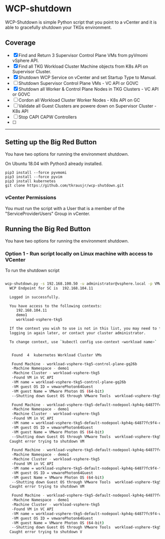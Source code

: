 # WCP-shutdown
WCP-Shutdown is simple Python script that you point to a vCenter and it is able to gracefully shutdown your TKGs environment.

##  Coverage

  - [x] Find and Return 3 Supervisor Control Plane VMs from pyVmomi vSphere API.
  - [x] Find all TKG Workload Cluster Machine objects from K8s API on Supervisor Cluster.
  - [x] Shutdown WCP Service on vCenter and set Startup Type to Manual.
  - [ ] Shutdown Supervisor Control Plane VMs - VC API or GOVC
  - [x] Shutdown all Worker & Control Plane Nodes in TKG Clusters - VC API or GOVC
  - [ ] Cordon all Workload Cluster Worker Nodes - K8s API on GC
  - [ ] Validate all Guest Clusters are powere down on Supervisor Cluster - K8s API
  - [ ] Stop CAPI CAPW Controllers
  - [ ] 
  ---

## Setting up the Big Red Button
You have two options for running the environment shutdown. 

On Ubuntu 18.04 with Python3 already installed.
```
pip3 install --force pyvmomi
pip3 install --force pyvim
pip3 install kubernetes
git clone https://github.com/tkrausjr/wcp-shutdown.git
```

### vCenter Permissions
You must run the script with a User that is a member of the "ServiceProviderUsers" Group in vCenter.

## Running the Big Red Button
You have two options for running the environment shutdown. 

### Option 1 - Run script locally on Linux machine with access to VCenter

To run the shutdown script
``` bash

wcp-shutdown.py -s 192.168.100.50 -u administrator@vsphere.local -p VMware1!                                                                                                           ─╯
  WCP Endpoint for SC is  192.168.104.11

  Logged in successfully.

  You have access to the following contexts:
     192.168.104.11
     demo1
     workload-vsphere-tkg5

  If the context you wish to use is not in this list, you may need to try
  logging in again later, or contact your cluster administrator.

  To change context, use `kubectl config use-context <workload name>`


   Found  4  kubernetes Workload Cluster VMs

   Found Machine - workload-vsphere-tkg5-control-plane-gq26b
   -Machine Namespace - demo1
   -Machine Cluster - workload-vsphere-tkg5
   -Found VM in VC API
   -VM name = workload-vsphere-tkg5-control-plane-gq26b
   -VM guest OS ID = vmwarePhoton64Guest
   -VM guest Name = VMware Photon OS (64-bit)
   --Shutting down Guest OS through VMware Tools  workload-vsphere-tkg5-control-plane-gq26b

   Found Machine - workload-vsphere-tkg5-default-nodepool-kph4q-64877fc9f4-dgkzw
   -Machine Namespace - demo1
   -Machine Cluster - workload-vsphere-tkg5
   -Found VM in VC API
   -VM name = workload-vsphere-tkg5-default-nodepool-kph4q-64877fc9f4-dgkzw
   -VM guest OS ID = vmwarePhoton64Guest
   -VM guest Name = VMware Photon OS (64-bit)
   --Shutting down Guest OS through VMware Tools  workload-vsphere-tkg5-default-nodepool-kph4q-64877fc9f4-dgkzw
  Caught error trying to shutdown VM

   Found Machine - workload-vsphere-tkg5-default-nodepool-kph4q-64877fc9f4-tt9rk
   -Machine Namespace - demo1
   -Machine Cluster - workload-vsphere-tkg5
   -Found VM in VC API
   -VM name = workload-vsphere-tkg5-default-nodepool-kph4q-64877fc9f4-tt9rk
   -VM guest OS ID = vmwarePhoton64Guest
   -VM guest Name = VMware Photon OS (64-bit)
   --Shutting down Guest OS through VMware Tools  workload-vsphere-tkg5-default-nodepool-kph4q-64877fc9f4-tt9rk
  Caught error trying to shutdown VM

   Found Machine - workload-vsphere-tkg5-default-nodepool-kph4q-64877fc9f4-wgw95
   -Machine Namespace - demo1
   -Machine Cluster - workload-vsphere-tkg5
   -Found VM in VC API
   -VM name = workload-vsphere-tkg5-default-nodepool-kph4q-64877fc9f4-wgw95
   -VM guest OS ID = vmwarePhoton64Guest
   -VM guest Name = VMware Photon OS (64-bit)
   --Shutting down Guest OS through VMware Tools  workload-vsphere-tkg5-default-nodepool-kph4q-64877fc9f4-wgw95
  Caught error trying to shutdown V


```



